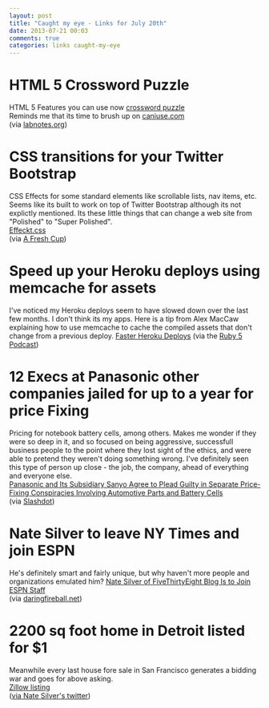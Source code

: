 ```yaml
---
layout: post
title: "Caught my eye - Links for July 20th"
date: 2013-07-21 00:03
comments: true
categories: links caught-my-eye
---
```


<!--more-->

HTML 5 Crossword Puzzle
=======================
HTML 5 Features you can use now [crossword puzzle](https://mod.it/8UmnmJ11)<br/>
Reminds me that its time to brush up on [caniuse.com](http://caniuse.com/)<br/>
(via [labnotes.org](http://labnotes.org/))

CSS transitions for your Twitter Bootstrap
===========================================
CSS Effects for some standard elements like scrollable lists, nav items, etc. Seems like its built to work on top of Twitter Bootstrap although its not explictly mentioned. Its these little things that can change a web site from "Polished" to "Super Polished". <br/>
[Effeckt.css](http://h5bp.github.io/Effeckt.css/dist/)<br/>
(via [A Fresh Cup](http://afreshcup.com/home/2013/7/19/double-shot-1164.html))

Speed up your Heroku deploys using memcache for assets
=======================================================
I've noticed my Heroku deploys seem to have slowed down over the last few months. I don't think its my apps. Here is a tip from Alex MacCaw explaining how to use memcache to cache the compiled assets that don't change from a previous deploy.
[Faster Heroku Deploys](http://blog.alexmaccaw.com/faster-deploys)
(via the [Ruby 5 Podcast](http://ruby5.envylabs.com/))

12 Execs at Panasonic other companies jailed for up to a year for price Fixing
==============================================================================
Pricing for notebook battery cells, among others. Makes me wonder if they were so deep in it, and so focused on being aggressive, successfull business people to the point where they lost sight of the ethics, and were able to pretend they weren't doing something wrong. I've definitely seen this type of person up close - the job, the company, ahead of everything and everyone else.<br/>
[Panasonic and Its Subsidiary Sanyo Agree to Plead Guilty in Separate Price-Fixing Conspiracies Involving Automotive Parts and Battery Cells](http://www.justice.gov/opa/pr/2013/July/13-at-808.html)<br/>
(via [Slashdot](http://yro.slashdot.org/story/13/07/21/0459250/jail-time-for-price-fixing-car-parts))

Nate Silver to leave NY Times and join ESPN
===========================================
He's definitely smart and fairly unique, but why haven't more people and organizations emulated him?
[Nate Silver of FiveThirtyEight Blog Is to Join ESPN Staff](http://www.nytimes.com/2013/07/20/business/media/nate-silver-blogger-for-new-york-times-is-to-join-espn-staff.html?_r=0)<br/>
(via [daringfireball.net](http://daringfireball.net/))

2200 sq foot home in Detroit listed for $1
==========================================
Meanwhile every last house fore sale in San Francisco generates a bidding war and goes for above asking.<br/>
[Zillow listing](http://www.zillow.com/homedetails/4700-Saint-Clair-St-Detroit-MI-48214/88410305_zpid/)<br/>
([via Nate Silver's twitter](https://twitter.com/fivethirtyeight/status/357991237350985729))
